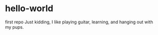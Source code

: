 # hello-world
first repo 
Just kidding, I like playing guitar, learning, and hanging out with my pups.
